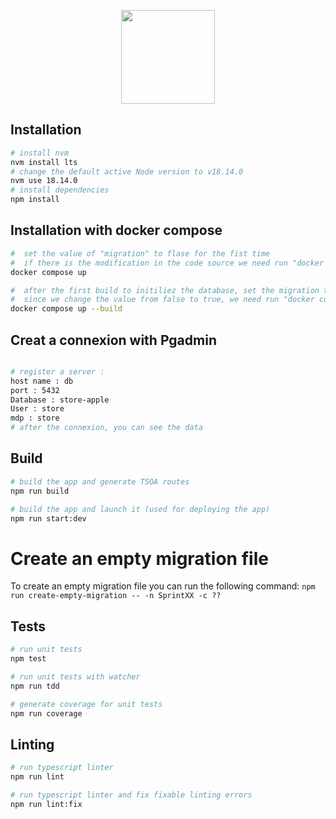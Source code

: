 <p align="center">
  <img src="https://docs.nestjs.com/assets/logo-small.svg" width="150px" height="150px"/>
</p>

## Installation

```bash
# install nvm
nvm install lts
# change the default active Node version to v18.14.0
nvm use 18.14.0
# install dependencies
npm install
```

## Installation with docker compose

```bash
#  set the value of "migration" to flase for the fist time
#  if there is the modification in the code source we need run "docker compose up --build"
docker compose up

#  after the first build to initiliez the database, set the migration to "true"
#  since we change the value from false to true, we need run "docker compose up --build"
docker compose up --build
```

## Creat a connexion with Pgadmin

```bash

# register a server :
host name : db
port : 5432
Database : store-apple
User : store
mdp : store
# after the connexion, you can see the data
```

## Build

```bash
# build the app and generate TSOA routes
npm run build

# build the app and launch it (used for deploying the app)
npm run start:dev

```

# Create an empty migration file

To create an empty migration file you can run the following command:
`npm run create-empty-migration -- -n SprintXX -c ??`

## Tests

```bash
# run unit tests
npm test

# run unit tests with watcher
npm run tdd

# generate coverage for unit tests
npm run coverage

```

## Linting

```bash
# run typescript linter
npm run lint

# run typescript linter and fix fixable linting errors
npm run lint:fix
```
